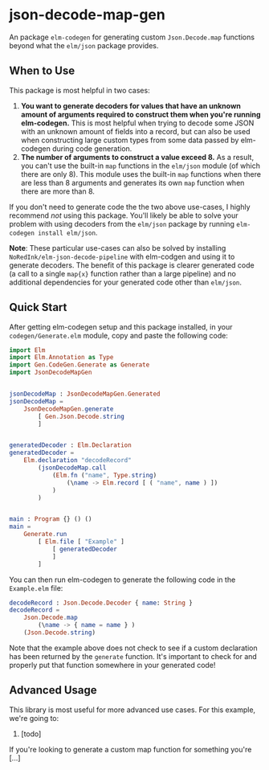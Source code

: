 # json-decode-map-gen

An package `elm-codegen` for generating custom `Json.Decode.map` functions beyond what the `elm/json` package provides.

## When to Use

This package is most helpful in two cases:

1. **You want to generate decoders for values that have an unknown amount of arguments required to construct them when you're running elm-codegen.** This is most helpful when trying to decode some JSON with an unknown amount of fields into a record, but can also be used when constructing large custom types from some data passed by elm-codegen during code generation.
2. **The number of arguments to construct a value exceed 8.** As a result, you can't use the built-in `map` functions in the `elm/json` module (of which there are only 8). This module uses the built-in `map` functions when there are less than 8 arguments and generates its own `map` function when there are more than 8.

If you don't need to generate code the the two above use-cases, I highly recommend _not_ using this package. You'll likely be able to solve your problem with using decoders from the `elm/json` package by running `elm-codegen install elm/json`.

**Note**: These particular use-cases can also be solved by installing `NoRedInk/elm-json-decode-pipeline` with elm-codgen and using it to generate decoders. The benefit of this package is clearer generated code (a call to a single `map{x}` function rather than a large pipeline) and no additional dependencies for your generated code other than `elm/json`.

## Quick Start

After getting elm-codegen setup and this package installed, in your `codegen/Generate.elm` module, copy and paste the following code:

```elm
import Elm
import Elm.Annotation as Type
import Gen.CodeGen.Generate as Generate
import JsonDecodeMapGen


jsonDecodeMap : JsonDecodeMapGen.Generated
jsonDecodeMap = 
    JsonDecodeMapGen.generate 
        [ Gen.Json.Decode.string
        ]


generatedDecoder : Elm.Declaration
generatedDecoder =
    Elm.declaration "decodeRecord"
        (jsonDecodeMap.call 
            (Elm.fn ("name", Type.string)
                (\name -> Elm.record [ ( "name", name ) ])
            )
        )


main : Program {} () ()
main =
    Generate.run
        [ Elm.file [ "Example" ]
            [ generatedDecoder
            ]
        ]
```

You can then run elm-codegen to generate the following code in the `Example.elm` file:

```elm
decodeRecord : Json.Decode.Decoder { name: String }
decodeRecord =
    Json.Decode.map 
        (\name -> { name = name } )
    (Json.Decode.string)

```

Note that the example above does not check to see if a custom declaration has been returned by the `generate` function. It's important to check for and properly put that function somewhere in your generated code!

## Advanced Usage

This library is most useful for more advanced use cases. For this example, we're going to:

1. [todo]

If you're looking to generate a custom map function for something you're [...]
